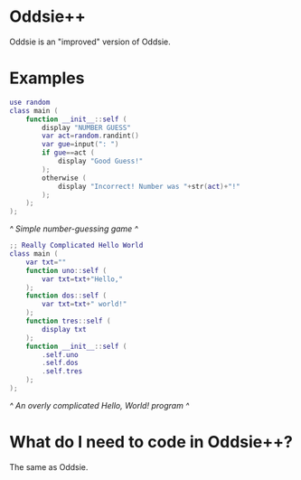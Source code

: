 # Oddsie++
 Oddsie is an "improved" version of Oddsie.
# Examples
```lua
use random
class main (
	function __init__::self (
		display "NUMBER GUESS"
		var act=random.randint()
		var gue=input(": ")
		if gue==act (
			display "Good Guess!"
		);
		otherwise (
			display "Incorrect! Number was "+str(act)+"!"
		);
	);
);
```
*^ Simple number-guessing game ^*
```lua
;; Really Complicated Hello World
class main (
	var txt=""
	function uno::self (
		var txt=txt+"Hello,"
	);
	function dos::self (
		var txt=txt+" world!"
	);
	function tres::self (
		display txt
	);
	function __init__::self (
	    .self.uno
	    .self.dos
	    .self.tres
	);
);
```
*^ An overly complicated Hello, World! program ^*
# What do I need to code in Oddsie++?
The same as Oddsie.
